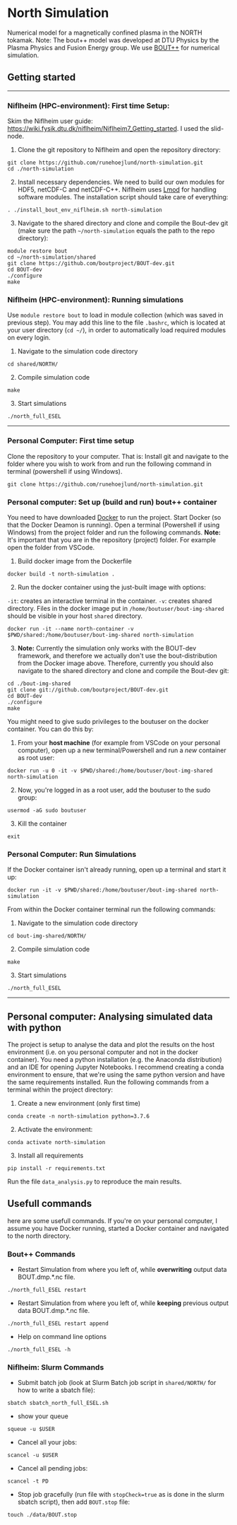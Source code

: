 # North Simulation
Numerical model for a magnetically confined plasma in the NORTH tokamak. Note: The bout++ model was developed at DTU Physics by the Plasma Physics and Fusion Energy group. We use [BOUT++](http://boutproject.github.io/) for numerical simulation.

## Getting started
---------------------------------------------------------
### Niflheim (HPC-environment): First time Setup:
Skim the Niflheim user guide: https://wiki.fysik.dtu.dk/niflheim/Niflheim7_Getting_started.
I used the slid-node.
1. Clone the git repository to Niflheim and open the repository directory:
```
git clone https://github.com/runehoejlund/north-simulation.git
cd ./north-simulation
```
2. Install necessary dependencies. We need to build our own modules for HDF5, netCDF-C and netCDF-C++. Niflheim uses [Lmod](https://lmod.readthedocs.io/en/latest/) for handling software modules. The installation script should take care of everything:
```
. ./install_bout_env_niflheim.sh north-simulation
```
3. Navigate to the shared directory and clone and compile the Bout-dev git (make sure the path `~/north-simulation` equals the path to the repo directory):
```
module restore bout
cd ~/north-simulation/shared
git clone https://github.com/boutproject/BOUT-dev.git
cd BOUT-dev
./configure
make
```

### Niflheim (HPC-environment): Running simulations
Use `module restore bout` to load in module collection (which was saved in previous step). You may add this line to the file `.bashrc`, which is located at your user directory (`cd ~/`), in order to automatically load required modules on every login.
1. Navigate to the simulation code directory
```
cd shared/NORTH/
```
2. Compile simulation code
```
make
```
3. Start simulations
``` 
./north_full_ESEL
```

---------------------------------------------------------
### Personal Computer: First time setup
Clone the repository to your computer. That is: Install git and navigate to the folder where you wish to work from and run the following command in terminal (powershell if using Windows).
```
git clone https://github.com/runehoejlund/north-simulation.git
```

### Personal computer: Set up (build and run) bout++ container
You need to have downloaded [Docker](https://docker.com/get-started) to run the project. Start Docker (so that the Docker Deamon is running). Open a terminal (Powershell if using Windows) from the project folder and run the following commands. **Note:** It's important that you are in the repository (project) folder. For example open the folder from VSCode.

1. Build docker image from the Dockerfile

```
docker build -t north-simulation .
```

2. Run the docker container using the just-built image with options:

`-it`: creates an interactive terminal in the container.
`-v`: creates shared directory. Files in the docker image put in `/home/boutuser/bout-img-shared` should be visible in your host `shared` directory.

```
docker run -it --name north-container -v $PWD/shared:/home/boutuser/bout-img-shared north-simulation
```

3. **Note:** Currently the simulation only works with the BOUT-dev framework, and therefore we actually don't use the bout-distribution from the Docker image above. Therefore, currently you should also navigate to the shared directory and clone and compile the Bout-dev git:
```
cd ./bout-img-shared
git clone git://github.com/boutproject/BOUT-dev.git
cd BOUT-dev
./configure
make
```

You might need to give sudo privileges to the boutuser on the docker container. You can do this by:
1. From your **host machine** (for example from VSCode on your personal computer), open up a new terminal/Powershell and run a *new* container as root user:

```
docker run -u 0 -it -v $PWD/shared:/home/boutuser/bout-img-shared north-simulation
```
2. Now, you're logged in as a root user, add the boutuser to the sudo group:

```
usermod -aG sudo boutuser
```

3. Kill the container
```
exit
```

### Personal Computer: Run Simulations
If the Docker container isn't already running, open up a terminal and start it up:
```
docker run -it -v $PWD/shared:/home/boutuser/bout-img-shared north-simulation
```
From within the Docker container terminal run the following commands:
1. Navigate to the simulation code directory
```
cd bout-img-shared/NORTH/
```
2. Compile simulation code
```
make
```
3. Start simulations
``` 
./north_full_ESEL
```

----------------------------------------------------
## Personal computer: Analysing simulated data with python
The project is setup to analyse the data and plot the results on the host environment (i.e. on you personal computer and not in the docker container). You need a python installation (e.g. the Anaconda distribution) and an IDE for opening Jupyter Notebooks. I recommend creating a conda environment to ensure, that we're using the same python version and have the same requirements installed. Run the following commands from a terminal within the project directory:
1. Create a new environment (only first time)
```
conda create -n north-simulation python=3.7.6
```
2. Activate the environment:
```
conda activate north-simulation
```
3. Install all requirements
```
pip install -r requirements.txt
```

Run the file `data_analysis.py` to reproduce the main results.

## Usefull commands
here are some usefull commands. If you're on your personal computer, I assume you have Docker running, started a Docker container and navigated to the north directory.

### Bout++ Commands
- Restart Simulation from where you left of, while **overwriting** output data BOUT.dmp.*.nc file.
```
./north_full_ESEL restart
```
- Restart Simulation from where you left of, while **keeping** previous output data BOUT.dmp.*.nc file.
```
./north_full_ESEL restart append
```
- Help on command line options
```
./north_full_ESEL -h
```

### Niflheim: Slurm Commands
- Submit batch job (look at Slurm Batch job script in `shared/NORTH/` for how to write a sbatch file):
```
sbatch sbatch_north_full_ESEL.sh
```
- show your queue
```
squeue -u $USER
```
- Cancel all your jobs:
```
scancel -u $USER
```
- Cancel all pending jobs:
```
scancel -t PD
```
- Stop job gracefully (run file with `stopCheck=true` as is done in the slurm sbatch script), then add `BOUT.stop` file:
```
touch ./data/BOUT.stop
```